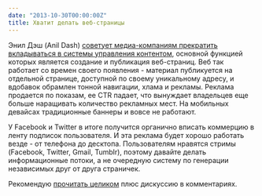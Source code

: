 ```yaml
---
date: "2013-10-30T00:00:00Z"
title: Хватит делать веб-страницы
---
```


Энил Дэш (Anil Dash) [советует медиа-компаниям прекратить вкладываться в системы управления контентом](http://dashes.com/anil/2012/08/stop-publishing-web-pages.html), основной функцией которых является создание и публикация веб-страниц. Веб так работает со времен своего появления - материал публикуется на отдельной странице, доступной по своему уникальному адресу, и вдобавок обрамлен тонной навигации, хлама и рекламы. Реклама продается по показам, ее CTR падает, что вынуждает владельцев еще больше наращивать количество рекламных мест. На мобильных девайсах традиционные баннеры и вовсе не работают.

У Facebook и Twitter в итоге получится органично вписать коммерцию в ленту подписок пользователя. И эта реклама будет хорошо работать везде - от телефона до десктопа. Пользователям нравятся стримы (Facebook, Twitter, Gmail, Tumblr), поэтому давайте делать информационные потоки, а не очередную систему по генерации независимых друг от друга страничек. 

Рекомендую [прочитать целиком](http://dashes.com/anil/2012/08/stop-publishing-web-pages.html) плюс дискуссию в комментариях.